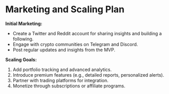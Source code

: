 # Marketing and Scaling Plan

**Initial Marketing:**
- Create a Twitter and Reddit account for sharing insights and building a following.
- Engage with crypto communities on Telegram and Discord.
- Post regular updates and insights from the MVP.

**Scaling Goals:**
1. Add portfolio tracking and advanced analytics.
2. Introduce premium features (e.g., detailed reports, personalized alerts).
3. Partner with trading platforms for integration.
4. Monetize through subscriptions or affiliate programs.
